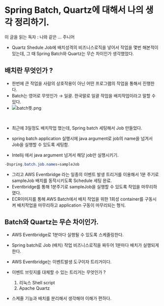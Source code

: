 # Spring Batch, Quartz에 대해서 나의 생각 정리하기.

이 글을 읽는 독자 : 나와 같은 ... 주니어

- Quartz Shedule Job에 배치성격의 비즈니스로직을 넣어서 작업을 몇번 해본적이 있는데, 그 때 Spring Batch와 Quartz는 무슨 차이인가 생각했었다.

## 배치란 무엇인가 ?
- 한번에 큰 작업을 사람의 상호작용이 아닌 어떤 프로그램의 작업을 통해서 진행한다.
- Batch는 영어로 무엇인가 → 일괄. 한국말로 일괄 작업을 배치작업이라고 말할 수 있다.
- ![batch뜻.png](/Images/batch뜻.png)

<br>

- 최근에 3일정도 배치작업 했는데, Spring batch 세팅해서 Job 만들었다.

- spring batch application 실행시에 java argument로 job의 name을 넘겨서 Job을 실행할 수 있도록 세팅함.

- Intellij 에서 java argument 넘겨서 해당 job만 실행시키기.

```java
-Dspring.batch.job.names=sampleJob
```

- 그리고 AWS Eventbridge 라는 일종의 이벤트 발생 트리거를 이용해서 1분 주기로 sampleJob 배치를 동작시키도록 Schedule 세팅 완료.
- Eventbridge를 통해 1분주기로 sampleJob을 실행할 수 있도록 작업을 마무리하였다.
- ECR이미지를 통해 AWS Batch에서 배치 작업을 위한 1회성 container를 구동시켜 배치작업을 마무리하고 application 구동이 마무리되는 형식.

## Batch와 Quartz는 무슨 차이인가.

- AWS Eventbridge로 1분마다 실행될 수 있도록 스케줄링한다.
- Spring batch로 Job (배치) 작업 비즈니스로직을 짜두어 1분마다 배치가 실행되게 한다.
- AWS Eventbridge는 이벤트발생 도구이자 트리거이다.
- 이벤트 브릿지를 대체할 수 있는 트리거는 무엇인가 ?
    1. 리눅스 Shell script
    2. Apache Quartz

- 스케줄 기능과 배치를 분리해서 생각해야 이해가 편하다.
